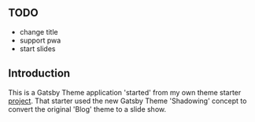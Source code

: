 ## TODO

- change title
- support pwa
- start slides


## Introduction

This is a Gatsby Theme application 'started' from my own theme starter [project](https://github.com/alpiepho/gatsby-starter-slides-them).  That starter used the new Gatsby Theme 'Shadowing' concept
to convert the original 'Blog' theme to a slide show.

